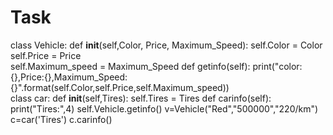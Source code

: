 # Task
class Vehicle:
    def __init__(self,Color, Price, Maximum_Speed):
       self.Color = Color
       self.Price = Price	
       self.Maximum_speed = Maximum_Speed
    def getinfo(self):
       print("color:{},Price:{},Maximum_Speed:{}".format(self.Color,self.Price,self.Maximum_speed))	   
class car:
    def __init__(self,Tires):
	   self.Tires = Tires
  	def carinfo(self):
	   print("Tires:",4)
	   self.Vehicle.getinfo()
v=Vehicle("Red","500000","220/km")  
c=car('Tires')
        c.carinfo() 
